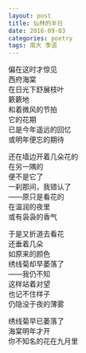 ```yaml
---
layout: post
title: 仙林的半日
date: 2016-09-03
categories: poetry
tags: 南大 季语
---
```


偏在这时才惊见  
西府海棠  
在日光下舒展枝叶  
簌簌地  
和着微风的节拍  
它的花期  
已是今年遥远的回忆  
或明年便忘的期待

还在墙边开着几朵花的  
在另一隅的  
便不是它了  
一刹那间，我错认了  
——原只是看花的  
在温润的夜里  
或有袅袅的香气

于是又折道去看花  
还垂着几朵  
如原来的颜色  
绣线菊却早萎落了  
——我仍不知  
这样站着对望  
也记不住样子  
仍隐没于夜的薄雾

绣线菊早已萎落了  
海棠明年才开  
你不知名的花在九月里
